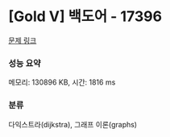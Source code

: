 # [Gold V] 백도어 - 17396 

[문제 링크](https://www.acmicpc.net/problem/17396) 

### 성능 요약

메모리: 130896 KB, 시간: 1816 ms

### 분류

다익스트라(dijkstra), 그래프 이론(graphs)

